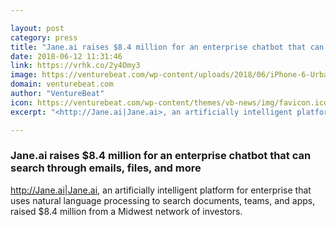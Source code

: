 ```yaml
---

layout: post
category: press
title: "Jane.ai raises $8.4 million for an enterprise chatbot that can search through emails, files, and more"
date: 2018-06-12 11:31:46
link: https://vrhk.co/2y4Omy3
image: https://venturebeat.com/wp-content/uploads/2018/06/iPhone-6-Urban-Concierge-Mockup.jpg?fit=4928%2C2772&strip=all
domain: venturebeat.com
author: "VentureBeat"
icon: https://venturebeat.com/wp-content/themes/vb-news/img/favicon.ico
excerpt: "<http://Jane.ai|Jane.ai>, an artificially intelligent platform for enterprise that uses natural language processing to search documents, teams, and apps, raised $8.4 million from a Midwest network of investors."

---
```


### Jane.ai raises $8.4 million for an enterprise chatbot that can search through emails, files, and more

<http://Jane.ai|Jane.ai>, an artificially intelligent platform for enterprise that uses natural language processing to search documents, teams, and apps, raised $8.4 million from a Midwest network of investors.